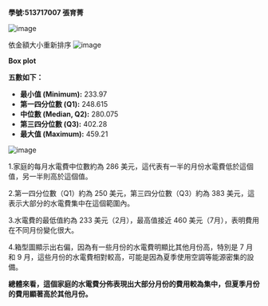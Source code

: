 **學號:513717007 張育菁**

![image](https://github.com/user-attachments/assets/51f5658e-30c3-41c2-88ca-62c5b7d8fb22)

依金額大小重新排序
![image](https://github.com/user-attachments/assets/87007c49-6b3e-4b53-aba7-628ef53d677e)

**Box plot**

**五數如下：**
- **最小值 (Minimum):** 233.97
- **第一四分位數 (Q1):** 248.615
- **中位數 (Median, Q2):** 280.075
- **第三四分位數 (Q3):** 402.28
- **最大值 (Maximum):** 459.21


![image](https://github.com/user-attachments/assets/82081a9b-26ad-4618-bd19-540aca755ffb)

1.家庭的每月水電費中位數約為 286 美元，這代表有一半的月份水電費低於這個值，另一半則高於這個值。

2.第一四分位數（Q1）約為 250 美元，第三四分位數（Q3）約為 383 美元，這表示大部分的水電費集中在這個範圍內。

3.水電費的最低值約為 233 美元（2月），最高值接近 460 美元（7月），表明費用在不同月份變化很大。

4.箱型圖顯示出右偏，因為有一些月份的水電費明顯比其他月份高，特別是 7 月和 9 月，這些月份的水電費相對較高，可能是因為夏季使用空調等能源密集的設備。

**總體來看，這個家庭的水電費分佈表現出大部分月份的費用較為集中，但夏季月份的費用顯著高於其他月份。**
